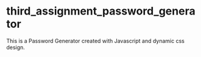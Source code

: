 # third_assignment_password_generator
This is a Password Generator created with Javascript and dynamic css design. 
